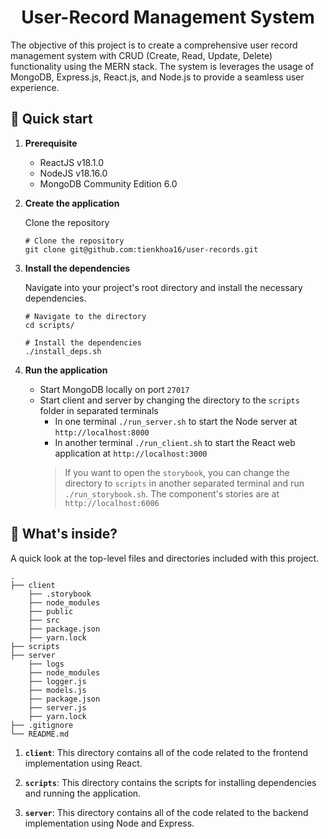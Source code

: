 <h1 align="center">
  User-Record Management System
</h1>

The objective of this project is to create a comprehensive user record management system with CRUD (Create, Read, Update, Delete) functionality using the MERN stack. The system is leverages the usage of MongoDB, Express.js, React.js, and Node.js to provide a seamless user experience.

## 🚅 Quick start

1. **Prerequisite**

   - ReactJS v18.1.0
   - NodeJS v18.16.0
   - MongoDB Community Edition 6.0

1. **Create the application**

   Clone the repository

   ```shell
   # Clone the repository
   git clone git@github.com:tienkhoa16/user-records.git
   ```

1. **Install the dependencies**

   Navigate into your project's root directory and install the necessary dependencies.

   ```shell
   # Navigate to the directory
   cd scripts/

   # Install the dependencies
   ./install_deps.sh
   ```

1. **Run the application**
   - Start MongoDB locally on port `27017`
   - Start client and server by changing the directory to the `scripts` folder in separated terminals
     * In one terminal `./run_server.sh` to start the Node server at `http://localhost:8000`
     * In another terminal `./run_client.sh` to start the React web application at `http://localhost:3000`
     > If you want to open the `storybook`, you can change the directory to `scripts` in another separated terminal and run `./run_storybook.sh`. The component's stories are at `http://localhost:6006`

## 🔎 What's inside?

A quick look at the top-level files and directories included with this project.

    .
    ├── client
        ├── .storybook
        ├── node_modules
        ├── public
        ├── src
        ├── package.json
        ├── yarn.lock
    ├── scripts
    ├── server
        ├── logs
        ├── node_modules
        ├── logger.js
        ├── models.js
        ├── package.json
        ├── server.js
        ├── yarn.lock
    ├── .gitignore
    └── README.md

1. **`client`**: This directory contains all of the code related to the frontend implementation using React.

1. **`scripts`**: This directory contains the scripts for installing dependencies and running the application.

1. **`server`**: This directory contains all of the code related to the backend implementation using Node and Express.
